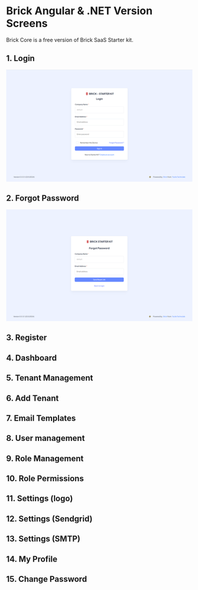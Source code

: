 # Brick Angular & .NET Version Screens
Brick Core is a free version of Brick SaaS Starter kit. 

## 1. Login
![Login](/images/1-Brick-Angular-Login.png "Login")
## 2. Forgot Password
![Forgot Password](/images/2-Brick-Angular-Forgot-Pass.png "Forgot Password")
## 3. Register

## 4. Dashboard 

## 5. Tenant Management 

## 6. Add Tenant 

## 7. Email Templates 

## 8. User management 

## 9. Role Management 

## 10. Role Permissions 

## 11. Settings (logo)

## 12. Settings (Sendgrid)

## 13. Settings (SMTP)

## 14. My Profile 

## 15. Change Password
